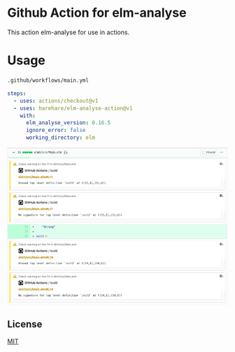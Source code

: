 # Github Action for elm-analyse

This action elm-analyse for use in actions.

# Usage

`.github/workflows/main.yml`

```yaml
steps:
  - uses: actions/checkout@v1
  - uses: harehare/elm-analyse-action@v1
    with:
      elm_analyse_version: 0.16.5
      ignore_error: false
      working_directory: elm
```

![img](/assets/img/elm-analyse-action.png)

## License

[MIT](http://opensource.org/licenses/MIT)
